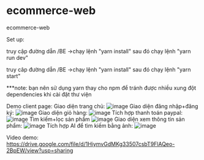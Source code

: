 # ecommerce-web
ecommerce-web

Set up:

truy cập đường dẫn /BE
->chạy lệnh "yarn install" sau đó chạy lệnh "yarn run dev"

truy câp đường dẫn /BE
->chạy lệnh "yarn install" sau đó chạy lệnh "yarn start"

***note: bạn nên sử dụng yarn thay cho npm để tránh được nhiều xung đột dependencies khi cài đặt thư viện


Demo client page:
Giao diện trang chủ:
![image](https://github.com/CuongNgo-kma/ecommerce-web/assets/56119321/90698f6b-9bd4-4891-8f38-b5fb78798870)
Giao diện đăng nhập+đăng ký: 
![image](https://github.com/CuongNgo-kma/ecommerce-web/assets/56119321/fceb9539-b4a5-4ebb-a8c9-a84cb434c7f4)
Giao diện giỏ hàng:
![image](https://github.com/CuongNgo-kma/ecommerce-web/assets/56119321/20e1ce85-6dea-4489-b09e-01db7e4cd512)
Tích hợp thanh toán paypal:
![image](https://github.com/CuongNgo-kma/ecommerce-web/assets/56119321/89b65275-a719-42c2-946c-812fe37e84d9)
Tìm kiếm+lọc sản phẩm
![image](https://github.com/CuongNgo-kma/ecommerce-web/assets/56119321/276fcd29-7c4b-43de-a00f-53e4d1982616)
Giao diện xem thông tin sản phẩm:
![image](https://github.com/CuongNgo-kma/ecommerce-web/assets/56119321/3b8a742f-3db1-4077-a6be-f7b06803e37c)
Tích hợp AI để tìm kiếm bằng ảnh:
![image](https://github.com/CuongNgo-kma/ecommerce-web/assets/56119321/e5c19e6c-dff7-4257-bd84-7b019011d773)

Video demo: 
https://drive.google.com/file/d/1HiymvGdMKg33507csbT9FlAQeo-2BpEW/view?usp=sharing


